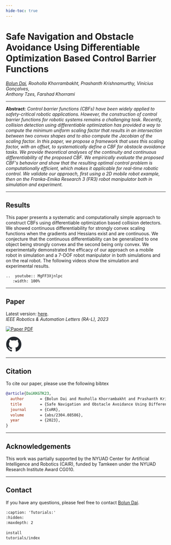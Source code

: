```yaml
---
hide-toc: true
---
```


# Safe Navigation and Obstacle Avoidance Using Differentiable Optimization Based Control Barrier Functions

*[Bolun Dai](https://bolundai0216.github.io), Rooholla Khorrambakht, Prashanth Krishnamurthy, Vinícius Gonçalves,  
Anthony Tzes, Farshad Khorrami*  

---

**Abstract**: *Control barrier functions (CBFs) have been widely applied to safety-critical robotic applications. However, the construction of control barrier functions for robotic systems remains a challenging task. Recently, collision detection using differentiable optimization has provided a way to compute the minimum uniform scaling factor that results in an intersection between two convex shapes and to also compute the Jacobian of the scaling factor. In this paper, we propose a framework that uses this scaling factor, with an offset, to systematically define a CBF for obstacle avoidance tasks. We provide theoretical analyses of the continuity and continuous differentiability of the proposed CBF. We empirically evaluate the proposed CBF's behavior and show that the resulting optimal control problem is computationally efficient, which makes it applicable for real-time robotic control. We validate our approach, first using a 2D mobile robot example, then on the Franka-Emika Research 3 (FR3) robot manipulator both in simulation and experiment.*

---

## Results

This paper presents a systematic and computationally simple approach to construct CBFs using differentiable optimization based collision detectors. We showed continuous differentiability for strongly convex scaling functions when the gradients and Hessians exist and are continuous. We conjecture that the continuous differentiability can be generalized to one object being strongly convex and the second being only convex. We experimentally demonstrated the efficacy of our approach on a mobile robot in simulation and a 7-DOF robot manipulator in both simulations and on the real robot. The following videos show the simulation and experimental results.

```{eval-rst}
..  youtube:: MgFF3Xjnlpc
   :width: 100%
```

---

## Paper

Latest version: [here](https://arxiv.org/abs/2304.08586).  
*IEEE Robotics & Automation Letters (RA-L), 2023*

[![Paper PDF](_static/ra-l_paper.png)](https://arxiv.org/abs/2304.08586)

<a href="https://github.com/BolunDai0216/DifferentiableOptimizationCBF">
  <img src="_static/github-mark.png" alt="Link to GitHub Repo" width="50"/>
</a>

---

## Citation

To cite our paper, please use the following bibtex

```bibtex
@article{DaiKKGTK23,
  author       = {Bolun Dai and Rooholla Khorrambakht and Prashanth Krishnamurthy and Vin{\'{\i}}cius Gon{\c{c}}alves and Anthony Tzes and Farshad Khorrami},
  title        = {Safe Navigation and Obstacle Avoidance Using Differentiable Optimization Based Control Barrier Functions},
  journal      = {CoRR},
  volume       = {abs/2304.08586},
  year         = {2023},
}
```

---

## Acknowledgements

This work was partially supported by the NYUAD Center for Artificial Intelligence and Robotics (CAIR), funded by Tamkeen under the NYUAD Research Institute Award CG010.

---

## Contact

If you have any questions, please feel free to contact [Bolun Dai](mailto:bd1555@nyu.edu).

```{toctree}
:caption: 'Tutorials:'
:hidden:
:maxdepth: 2

install
tutorials/index
```